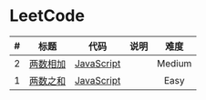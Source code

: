 # LeetCode


| # | 标题 | 代码 | 说明 | 难度 |
|:---:|:---:|:---:|:---:|:---:|
| 2 | [两数相加](https://leetcode-cn.com/problems/add-two-numbers/) | [JavaScript](https://github.com/Shenfq/leetcode/problems/002-Add%20Two%20Numbers/index.js) | | Medium |
| 1 | [两数之和](https://leetcode.com/problems/two-sum/) | [JavaScript](https://github.com/Shenfq/leetcode/problems/001-Two%20Sum/index.js) |  | Easy |
